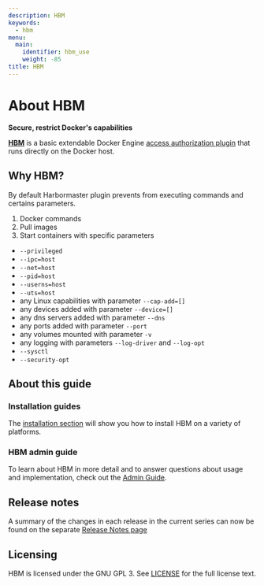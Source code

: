 ```yaml
---
description: HBM
keywords:
  - hbm
menu:
  main:
    identifier: hbm_use
    weight: -85
title: HBM
---
```


# About HBM

**Secure, restrict Docker's capabilities**

[**HBM**](http://harbormaster.io) is a basic extendable
Docker Engine [access authorization plugin](https://docs.docker.com/engine/extend/plugins_authorization/)
that runs directly on the Docker host.

## Why HBM?

By default Harbormaster plugin prevents from executing commands and certains parameters.

1. Docker commands
2. Pull images
3. Start containers with specific parameters
* `--privileged`
* `--ipc=host`
* `--net=host`
* `--pid=host`
* `--userns=host`
* `--uts=host`
* any Linux capabilities with parameter `--cap-add=[]`
* any devices added with parameter `--device=[]`
* any dns servers added with parameter `--dns`
* any ports added with parameter `--port`
* any volumes mounted with parameter `-v`
* any logging with parameters `--log-driver` and `--log-opt`
* `--sysctl`
* `--security-opt`

## About this guide

### Installation guides

The [installation section](installation/index.md) will show you how to install HBM
on a variety of platforms.


### HBM admin guide

To learn about HBM in more detail and to answer questions about usage and
implementation, check out the [Admin Guide](admin/index.md).

## Release notes

A summary of the changes in each release in the current series can now be found
on the separate [Release Notes page](http://harbormaster.io/docs/release-notes)

## Licensing

HBM is licensed under the GNU GPL 3. See
[LICENSE](https://github.com/kassisol/hbm/blob/master/LICENSE) for the full
license text.
